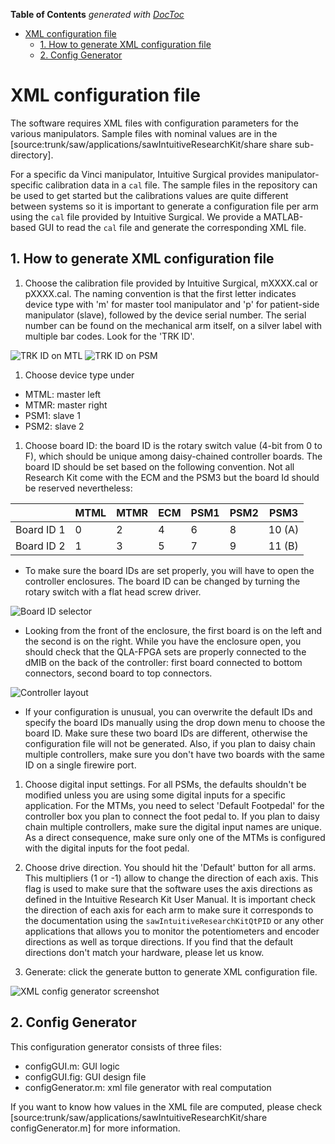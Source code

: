 <!-- START doctoc generated TOC please keep comment here to allow auto update -->
<!-- DON'T EDIT THIS SECTION, INSTEAD RE-RUN doctoc TO UPDATE -->
**Table of Contents**  *generated with [DocToc](http://doctoc.herokuapp.com/)*

- [XML configuration file](#xml-configuration-file)
  - [1. How to generate XML configuration file](#1-how-to-generate-xml-configuration-file)
  - [2. Config Generator](#2-config-generator)

<!-- END doctoc generated TOC please keep comment here to allow auto update -->

# XML configuration file

The software requires XML files with configuration parameters for the various manipulators.
Sample files with nominal values are in the [source:trunk/saw/applications/sawIntuitiveResearchKit/share share sub-directory].

For a specific da Vinci manipulator, Intuitive Surgical provides manipulator-specific calibration data in a `cal` file.  The sample files in the repository can be used to get started but the calibrations values are quite different between systems so it is important to generate a configuration file per arm using the `cal` file provided by Intuitive Surgical.  We provide a MATLAB-based GUI to read the `cal` file and generate the corresponding XML file.

## 1. How to generate XML configuration file

1. Choose the calibration file provided by Intuitive Surgical, mXXXX.cal or pXXXX.cal. The naming convention is that the first letter indicates device type with 'm' for master tool manipulator and 'p' for patient-side manipulator (slave), followed by the device serial number. The serial number can be found on the mechanical arm itself, on a silver label with multiple bar codes.   Look for the 'TRK ID'.

![TRK ID on MTL](/jhu-dvrk/sawIntuitiveResearchKit/wiki/trk-id-mtm.jpg)
![TRK ID on PSM](/jhu-dvrk/sawIntuitiveResearchKit/wiki/trk-id-psm.jpg)

1. Choose device type under 
 * MTML: master left
 * MTMR: master right
 * PSM1: slave 1
 * PSM2: slave 2

1. Choose board ID: the board ID is the rotary switch value (4-bit from 0 to F), which should be unique among daisy-chained controller boards. The board ID should be set based on the following convention.  Not all Research Kit come with the ECM and the PSM3 but the board Id should be reserved nevertheless:

  |            | MTML | MTMR | ECM | PSM1 | PSM2 | PSM3   |
  |------------|------|------|-----|------|------|--------|
  | Board ID 1 | 0    | 2    | 4   | 6    | 8    | 10 (A) |
  | Board ID 2 | 1    | 3    | 5   | 7    | 9    | 11 (B) |

 * To make sure the board IDs are set properly, you will have to open the controller enclosures.  The board ID can be changed by turning the rotary switch with a flat head screw driver.

![Board ID selector](/jhu-dvrk/sawIntuitiveResearchKit/wiki/board-id-selector.jpg)

 * Looking from the front of the enclosure, the first board is on the left and the second is on the right.  While you have the enclosure open, you should check that the QLA-FPGA sets are properly connected to the dMIB on the back of the controller: first board connected to bottom connectors, second board to top connectors.

![Controller layout](/jhu-dvrk/sawIntuitiveResearchKit/wiki/controller-layout.jpg)

 * If your configuration is unusual, you can overwrite the default IDs and specify the board IDs manually using the drop down menu to choose the board ID.  Make sure these two board IDs are different, otherwise the configuration file will not be generated. Also, if you plan to daisy chain multiple controllers, make sure you don't have two boards with the same ID on a single firewire port. 

1. Choose digital input settings.  For all PSMs, the defaults shouldn't be modified unless you are using some digital inputs for a specific application.  For the MTMs, you need to select 'Default Footpedal' for the controller box you plan to connect the foot pedal to.   If you plan to daisy chain multiple controllers, make sure the digital input names are unique.  As a direct consequence, make sure only one of the MTMs is configured with the digital inputs for the foot pedal.

1. Choose drive direction.  You should hit the 'Default' button for all arms.  This multipliers (1 or -1) allow to change the direction of each axis.  This flag is used to make sure that the software uses the axis directions as defined in the Intuitive Research Kit User Manual.  It is important check the direction of each axis for each arm to make sure it corresponds to the documentation using the `sawIntuitiveResearchKitQtPID` or any other applications that allows you to monitor the potentiometers and encoder directions as well as torque directions.  If you find that the default directions don't match your hardware, please let us know. 

1. Generate: click the generate button to generate XML configuration file. 

![XML config generator screenshot](/jhu-dvrk/sawIntuitiveResearchKit/wiki/configGUI_tutorial.png)


## 2. Config Generator

This configuration generator consists of three files: 
* configGUI.m: GUI logic 
* configGUI.fig: GUI design file
* configGenerator.m: xml file generator with real computation

If you want to know how values in the XML file are computed, please check [source:trunk/saw/applications/sawIntuitiveResearchKit/share configGenerator.m] for more information.